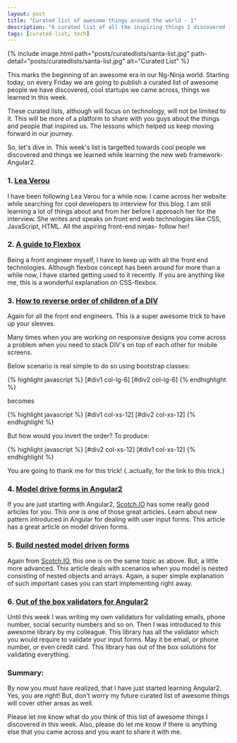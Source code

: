 ```yaml
---
layout: post
title: "Curated list of awesome things around the world - 1"
description: "A curated list of all the inspiring things I discovered in this week. It includes great people I met, cool Startups I came across and incredible solutions to tech problems I solved. "
tags: [curated-list, tech]
---
```


{% include image.html path="posts/curatedlists/santa-list.jpg" path-detail="posts/curatedlists/santa-list.jpg" alt="Curated List" %}


This marks the beginning of an awesome era in our Ng-Ninja world. Starting today, on every Friday we are going to publish a curated list of awesome people we have discovered, cool startups we came across, things we learned in this week.

These curated lists, although will focus on technology, will not be limited to it. This will be more of a platform to share with you guys about the things and people that inspired us. The lessons which helped us keep moving forward in our journey.

So, let's dive in. This week's list is targetted towards cool people we discovered and things we learned while learning the new web framework- Angular2.

### 1. [Lea Verou](http://lea.verou.me/about/)
I have been following Lea Verou for a while now. I came across her website while searching for cool developers to interview for this blog. I am still learning a lot of things about and from her before I approach her for the interview. She writes and speaks on front end web technologies like CSS, JavaScript, HTML. All the aspiring front-end ninjas- follow her!

### 2. [A guide to Flexbox](https://css-tricks.com/snippets/css/a-guide-to-flexbox/)
Being a front engineer myself, I have to keep up with all the front end technologies. Although flexbox concept has been around for more than a while now, I have started getting used to it recently. If you are anything like me, this is a wonderful explanation on CSS-flexbox.

### 3. [How to reverse order of children of a DIV](http://stackoverflow.com/questions/38002640/how-do-you-access-the-element-html-from-within-an-angular-2-attribute-directive)
Again for all the front end engineers. This is a super awesome trick to have up your sleeves. 

Many times when you are working on responsive designs you come across a problem when you need to stack DIV's on top of each other for mobile screens.

Below scenario is real simple to do so using bootstrap classes:

{% highlight javascript %}
[#div1 col-lg-6]    [#div2 col-lg-6]
{% endhighlight %}

becomes

{% highlight javascript %}
[#div1 col-xs-12]
[#div2 col-xs-12]
{% endhighlight %}

But how would you invert the order? To produce:

{% highlight javascript %}
[#div2 col-xs-12]
[#div1 col-xs-12]
{% endhighlight %}

You are going to thank me for this trick! (..actually, for the link to this trick.)


### 4. [Model drive forms in Angular2](https://scotch.io/tutorials/using-angular-2s-model-driven-forms-with-formgroup-and-formcontrol)
If you are just starting with Angular2, [Scotch.IO](https://scotch.io/) has some really good articles for you. This one is one of those great articles. Learn about new pattern introduced in Angular for dealing with user input forms. This article has a great article on model driven forms.


### 5. [Build nested model driven forms](https://scotch.io/tutorials/how-to-build-nested-model-driven-forms-in-angular-2)
Again from [Scotch.IO](https://scotch.io/), this one is on the same topic as above. But, a little more advanced. This article deals with scenarios when you model is nested consisting of nested objects and arrays. Again, a super simple explanation of such important cases you can start implementing right away.


### 6. [Out of the box validators for Angular2](https://www.npmjs.com/package/angular2-validators)
Until this week I was writing my own validators for validating emails, phone number, social security numbers and so on. Then I was introduced to this awesome library by my colleague. This library has all the validator which you would require to validate your input forms. May it be email, or phone number, or even credit card. This library has out of the box solutions for validating everything. 


### Summary:
By now you must have realized, that I have just started learning Angular2. Yes, you are right! But, don't worry my future curated list of awesome things will cover other areas as well.

Please let me know what do you think of this list of awesome things I discovered in this week. Also, please do let me know if there is anything else that you came across and you want to share it with me.



